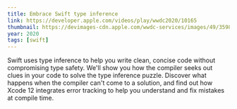 ```yaml
---
title: Embrace Swift type inference
link: https://developer.apple.com/videos/play/wwdc2020/10165
thumbnail: https://devimages-cdn.apple.com/wwdc-services/images/49/3598/3598_wide_250x141_2x.jpg
year: 2020
tags: [swift]
---
```


Swift uses type inference to help you write clean, concise code without compromising type safety. We'll show you how the compiler seeks out clues in your code to solve the type inference puzzle. Discover what happens when the compiler can't come to a solution, and find out how Xcode 12 integrates error tracking to help you understand and fix mistakes at compile time.
